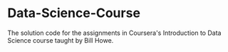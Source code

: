 Data-Science-Course
===================

The solution code for the assignments in Coursera's Introduction to Data Science course taught by Bill Howe.
